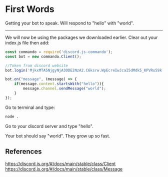 # First Words

Getting your bot to speak. Will respond to "hello" with "world".

---

We will now be using the packages we downloaded earlier. Clear out your index.js file then add:
```javascript
const commando = require('discord.js-commando');
const bot = new commando.Client();

//Token from discord website
bot.login('MjkxMTA5NjgyNjA3ODE2NzA2.C6ksrw.WpEcreIwJcaI5dMdk5_KPVRu59k');

bot.on("message", (message) => {
    if(message.content.startsWith("hello")){
        message.channel.sendMessage("world");
    }
});
```

Go to terminal and type:

```bash
node .
```

Go to your discord server and type "hello".

Your bot should say "world". They grow up so fast.


## References
https://discord.js.org/#/docs/main/stable/class/Client
https://discord.js.org/#/docs/main/stable/class/Message
